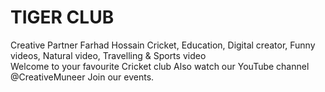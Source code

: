 # TIGER CLUB 
Creative Partner Farhad Hossain
Cricket, Education, Digital creator, Funny videos, Natural video, Travelling & Sports video
<br>
Welcome to your favourite Cricket club 
Also watch our YouTube channel 
@CreativeMuneer 
Join our events.
